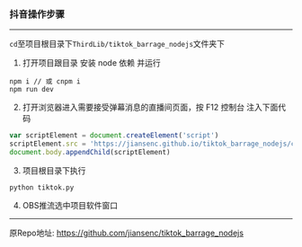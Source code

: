 ### 抖音操作步骤
***
`cd`至项目根目录下`ThirdLib/tiktok_barrage_nodejs`文件夹下
1. 打开项目跟目录 安装 node 依赖 并运行

```shell
npm i // 或 cnpm i
npm run dev
```

2. 打开浏览器进入需要接受弹幕消息的直播间页面，按 F12 控制台 注入下面代码

```javascript
var scriptElement = document.createElement('script')
scriptElement.src = 'https://jiansenc.github.io/tiktok_barrage_nodejs/client.js?t=' + Math.random()
document.body.appendChild(scriptElement)
```

3. 项目根目录下执行
```shell
python tiktok.py
```

4. OBS推流选中项目软件窗口

***
原Repo地址: https://github.com/jiansenc/tiktok_barrage_nodejs